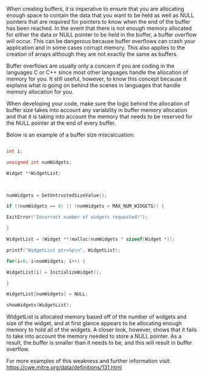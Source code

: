 When creating buffers, it is imperative to ensure that you are allocating enough space to contain the data that you want to be held as well as NULL pointers that are required for pointers to know when the end of the buffer has been reached. In the event that there is not enough memory allocated for either the data or NULL pointer to be held in the buffer, a buffer overflow will occur. This can be dangerous because buffer overflows can crash your application and in some cases corrupt memory. This also applies to the creation of arrays although they are not exactly the same as buffers. 

Buffer overflows are usually only a concern if you are coding in the languages C or C++ since most other languages handle the allocation of memory for you. It still useful, however, to know this concept because it explains what is going on behind the scenes in languages that handle memory allocation for you. 

When developing your code, make sure the logic behind the allocation of buffer size takes into account any variability in buffer memory allocation and that it is taking into account the memory that needs to be reserved for the NULL pointer at the end of every buffer. 

Below is an example of a buffer size miscalcuation: 
```C 

int i; 

unsigned int numWidgets; 

Widget **WidgetList; 

  

numWidgets = GetUntrustedSizeValue(); 

if ((numWidgets == 0) || (numWidgets > MAX_NUM_WIDGETS)) { 

ExitError("Incorrect number of widgets requested!"); 

} 

WidgetList = (Widget **)malloc(numWidgets * sizeof(Widget *)); 

printf("WidgetList ptr=%p\n", WidgetList); 

for(i=0; i<numWidgets; i++) { 

WidgetList[i] = InitializeWidget(); 

} 

WidgetList[numWidgets] = NULL; 

showWidgets(WidgetList); 

``` 

WidgetList is allocated memory based off of the number of widgets and size of the widget, and at first glance appears to be allocating enough memory to hold all of the widgets. A closer look, however, shows that it fails to take into account the memory needed to store a NULL pointer. As a result, the buffer is smaller than it needs to be, and this will result in buffer overflow. 

For more examples of this weakness and further information visit: <https://cwe.mitre.org/data/definitions/131.html>
